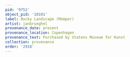 ```yaml
---
pid: '9752'
object_pid: '10191'
label: Rocky Landscape (Momper)
artist: janbrueghel
provenance_date: present
provenance_location: Copenhagen
provenance_text: Purchased by Statens Museum for Kunst
collection: provenance
order: '2918'
---
```

